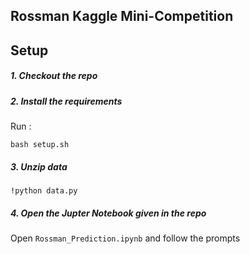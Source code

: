 ## Rossman Kaggle Mini-Competition

## Setup

##### 1. Checkout the repo

##### 2. Install the requirements
Run :
```
bash setup.sh
```
##### 3. Unzip data

```
!python data.py
```

##### 4. Open the Jupter Notebook given in the repo

Open ```Rossman_Prediction.ipynb``` and follow the prompts
